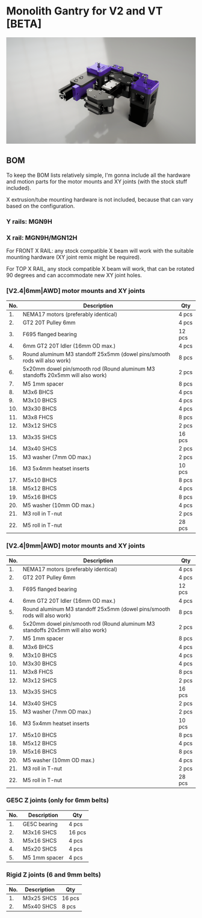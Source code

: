 # Monolith Gantry for V2 and VT [BETA]
![1](Images/monolith_render.png)
## BOM
To keep the BOM lists relatively simple, I'm gonna include all the hardware and motion parts for the motor mounts and XY joints (with the stock stuff included).

X extrusion/tube mounting hardware is not included, because that can vary based on the configuration. 

### Y rails: MGN9H

### X rail: MGN9H/MGN12H 

For FRONT X RAIL: any stock compatible X beam will work with the suitable mounting hardware (XY joint remix might be required).

For TOP X RAIL, any stock compatible X beam will work, that can be rotated 90 degrees and can accommodate new XY joint holes.




### [V2.4|6mm|AWD] motor mounts and XY joints
|No.|Description|Qty|
|---|---|---|
|1.|NEMA17 motors (preferably identical)|4 pcs|
|2.|GT2 20T Pulley 6mm|4 pcs|
|3.|F695 flanged bearing| 12 pcs|
|4.|6mm GT2 20T Idler (16mm OD max.)|4 pcs|
|5.|Round aluminum M3 standoff 25x5mm (dowel pins/smooth rods will also work)|8 pcs|
|6.|5x20mm dowel pin/smooth rod (Round aluminum M3 standoffs 20x5mm will also work)|2 pcs|
|7.|M5 1mm spacer|8 pcs|
|8.|M3x6 BHCS|4 pcs|
|9.|M3x10 BHCS|4 pcs|
|10.|M3x30 BHCS|4 pcs|
|11.|M3x8 FHCS|8 pcs|
|12.|M3x12 SHCS|2 pcs|
|13.|M3x35 SHCS|16 pcs|
|14.|M3x40 SHCS|2 pcs|
|15.|M3 washer (7mm OD max.)|2 pcs|
|16.|M3 5x4mm heatset inserts| 10 pcs|
|17.|M5x10 BHCS|8 pcs|
|18.|M5x12 BHCS|4 pcs|
|19.|M5x16 BHCS|8 pcs|
|20.|M5 washer (10mm OD max.)|4 pcs|
|21.|M3 roll in T-nut|2 pcs|
|22.|M5 roll in T-nut|28 pcs|

### [V2.4|9mm|AWD] motor mounts and XY joints
|No.|Description|Qty|
|---|---|---|
|1.|NEMA17 motors (preferably identical)|4 pcs|
|2.|GT2 20T Pulley 6mm|4 pcs|
|3.|F695 flanged bearing| 12 pcs|
|4.|6mm GT2 20T Idler (16mm OD max.)|4 pcs|
|5.|Round aluminum M3 standoff 25x5mm (dowel pins/smooth rods will also work)|8 pcs|
|6.|5x20mm dowel pin/smooth rod (Round aluminum M3 standoffs 20x5mm will also work)|2 pcs|
|7.|M5 1mm spacer|8 pcs|
|8.|M3x6 BHCS|4 pcs|
|9.|M3x10 BHCS|4 pcs|
|10.|M3x30 BHCS|4 pcs|
|11.|M3x8 FHCS|8 pcs|
|12.|M3x12 SHCS|2 pcs|
|13.|M3x35 SHCS|16 pcs|
|14.|M3x40 SHCS|2 pcs|
|15.|M3 washer (7mm OD max.)|2 pcs|
|16.|M3 5x4mm heatset inserts| 10 pcs|
|17.|M5x10 BHCS|8 pcs|
|18.|M5x12 BHCS|4 pcs|
|19.|M5x16 BHCS|8 pcs|
|20.|M5 washer (10mm OD max.)|4 pcs|
|21.|M3 roll in T-nut|2 pcs|
|22.|M5 roll in T-nut|28 pcs|

### GE5C Z joints (only for 6mm belts)
|No.|Description|Qty|
|---|---|---|
|1.|GE5C bearing|4 pcs|
|2.|M3x16 SHCS|16 pcs|
|3.|M5x16 SHCS|4 pcs|
|4.|M5x20 SHCS|4 pcs|
|5.|M5 1mm spacer|4 pcs|

### Rigid Z joints (6 and 9mm belts)
|No.|Description|Qty|
|---|---|---|
|1.|M3x25 SHCS|16 pcs|
|2.|M5x40 SHCS|8 pcs|

